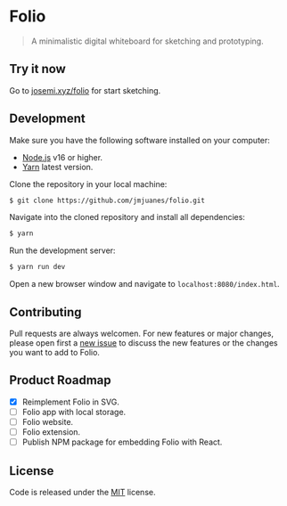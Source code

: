 # Folio

> A minimalistic digital whiteboard for sketching and prototyping.

## Try it now

Go to [josemi.xyz/folio](https://www.josemi.xyz/folio) for start sketching.

## Development

Make sure you have the following software installed on your computer: 

- [Node.js](https://nodejs.org) v16 or higher.
- [Yarn](https://classic.yarnpkg.com/lang/en/) latest version.

Clone the repository in your local machine:

```bash
$ git clone https://github.com/jmjuanes/folio.git
```

Navigate into the cloned repository and install all dependencies:

```bash
$ yarn
```

Run the development server:

```bash
$ yarn run dev
```

Open a new browser window and navigate to `localhost:8080/index.html`.

## Contributing

Pull requests are always welcomen. For new features or major changes, please open first a [new issue](https://github.com/jmjuanes/folio/issues) to discuss the new features or the changes you want to add to Folio.

## Product Roadmap

- [X] Reimplement Folio in SVG.
- [ ] Folio app with local storage.
- [ ] Folio website.
- [ ] Folio extension.
- [ ] Publish NPM package for embedding Folio with React.

## License

Code is released under the [MIT](./LICENSE) license.
